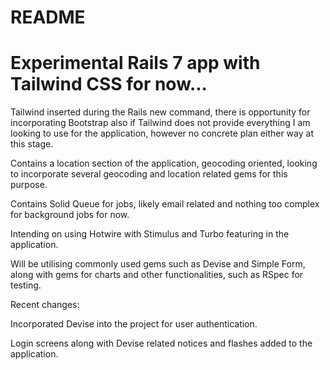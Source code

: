 # README

# Experimental Rails 7 app with Tailwind CSS for now...

Tailwind inserted during the Rails new command, there is opportunity for incorporating Bootstrap also if Tailwind does not provide everything I am looking to use for the application, however no concrete plan either way at this stage.

Contains a location section of the application, geocoding oriented, looking to incorporate several geocoding and location related gems for this purpose. 

Contains Solid Queue for jobs, likely email related and nothing too complex for background jobs for now.

Intending on using Hotwire with Stimulus and Turbo featuring in the application.

Will be utilising commonly used gems such as Devise and Simple Form, along with gems for charts and other functionalities, such as RSpec for testing.

Recent changes: 

Incorporated Devise into the project for user authentication. 

Login screens along with Devise related notices and flashes added to the application.
